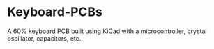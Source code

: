 # Keyboard-PCBs
A 60% keyboard PCB built using KiCad with a microcontroller, crystal oscillator, capacitors, etc.
